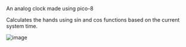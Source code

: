 An analog clock made using pico-8

Calculates the hands using sin and cos functions based on the current system time. 

![image](https://github.com/godsfryingpan/pico-clock/assets/173120855/ed3a6af6-be53-41f5-b036-bca69d1542e5)
